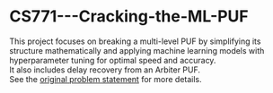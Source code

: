 # CS771---Cracking-the-ML-PUF

This project focuses on breaking a multi-level PUF by simplifying its structure mathematically and applying machine learning models with hyperparameter tuning for optimal speed and accuracy.  
It also includes delay recovery from an Arbiter PUF.  
See the [original problem statement](https://example.com/problem-statement) for more details.
